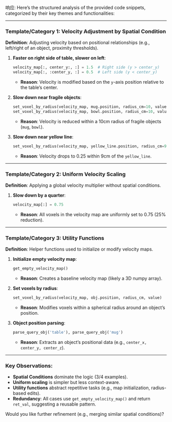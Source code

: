 响应: Here’s the structured analysis of the provided code snippets, categorized by their key themes and functionalities:

---

### **Template/Category 1: Velocity Adjustment by Spatial Condition**

**Definition**: Adjusting velocity based on positional relationships (e.g., left/right of an object, proximity thresholds).

1. **Faster on right side of table, slower on left**:

   ```python
   velocity_map[:, center_y:, :] = 1.5  # Right side (y > center_y)
   velocity_map[:, :center_y, :] = 0.5  # Left side (y < center_y)
   ```

   - **Reason**: Velocity is modified based on the `y`-axis position relative to the table’s center.

2. **Slow down near fragile objects**:

   ```python
   set_voxel_by_radius(velocity_map, mug.position, radius_cm=10, value=0.5)
   set_voxel_by_radius(velocity_map, bowl.position, radius_cm=10, value=0.5)
   ```

   - **Reason**: Velocity is reduced within a 10cm radius of fragile objects (`mug`, `bowl`).

3. **Slow down near yellow line**:
   ```python
   set_voxel_by_radius(velocity_map, yellow_line.position, radius_cm=9, value=0.25)
   ```
   - **Reason**: Velocity drops to 0.25 within 9cm of the `yellow_line`.

---

### **Template/Category 2: Uniform Velocity Scaling**

**Definition**: Applying a global velocity multiplier without spatial conditions.

1. **Slow down by a quarter**:
   ```python
   velocity_map[:] = 0.75
   ```
   - **Reason**: All voxels in the velocity map are uniformly set to 0.75 (25% reduction).

---

### **Template/Category 3: Utility Functions**

**Definition**: Helper functions used to initialize or modify velocity maps.

1. **Initialize empty velocity map**:

   ```python
   get_empty_velocity_map()
   ```

   - **Reason**: Creates a baseline velocity map (likely a 3D numpy array).

2. **Set voxels by radius**:

   ```python
   set_voxel_by_radius(velocity_map, obj.position, radius_cm, value)
   ```

   - **Reason**: Modifies voxels within a spherical radius around an object’s position.

3. **Object position parsing**:
   ```python
   parse_query_obj('table'), parse_query_obj('mug')
   ```
   - **Reason**: Extracts an object’s positional data (e.g., `center_x, center_y, center_z`).

---

### **Key Observations**:

- **Spatial Conditions** dominate the logic (3/4 examples).
- **Uniform scaling** is simpler but less context-aware.
- **Utility functions** abstract repetitive tasks (e.g., map initialization, radius-based edits).
- **Redundancy**: All cases use `get_empty_velocity_map()` and return `ret_val`, suggesting a reusable pattern.

Would you like further refinement (e.g., merging similar spatial conditions)?
